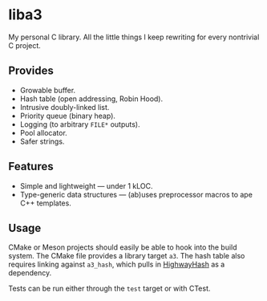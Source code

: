 # liba3

My personal C library. All the little things I keep rewriting for every
nontrivial C project.

## Provides
- Growable buffer.
- Hash table (open addressing, Robin Hood).
- Intrusive doubly-linked list.
- Priority queue (binary heap).
- Logging (to arbitrary `FILE*` outputs).
- Pool allocator.
- Safer strings.

## Features
- Simple and lightweight — under 1 kLOC.
- Type-generic data structures — (ab)uses preprocessor macros to ape C++ templates.

## Usage
CMake or Meson projects should easily be able to hook into the build system. The CMake file provides a library target `a3`. The hash table also requires linking against `a3_hash`, which pulls in [HighwayHash](https://github.com/google/highwayhash) as a dependency.

Tests can be run either through the `test` target or with CTest.
